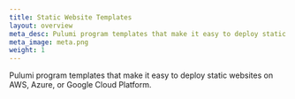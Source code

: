 ```yaml
---
title: Static Website Templates
layout: overview
meta_desc: Pulumi program templates that make it easy to deploy static websites on AWS, Azure, or Google Cloud Platform.
meta_image: meta.png
weight: 1
---
```


Pulumi program templates that make it easy to deploy static websites on AWS, Azure, or Google Cloud Platform.
